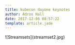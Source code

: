 ```yaml
---
title: kubecon dayone keynotes
author: Adron Hall
date: 2017-12-06 08:57:22
template: article.jade
---
```

<span class="more"></span>

<div class="image float-right">
    ![Streamsets](streamset2.jpg)
</div>
